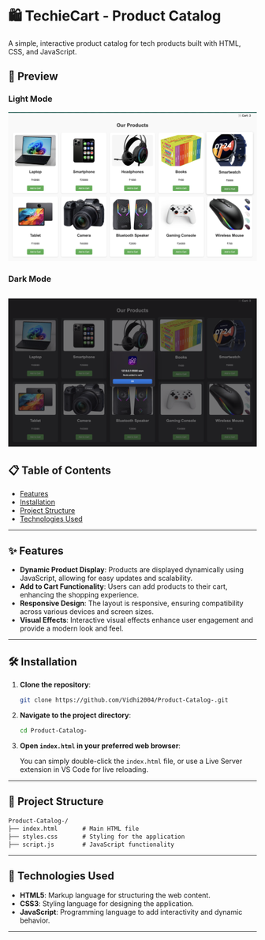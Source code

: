 # 🛍️ TechieCart - Product Catalog

A simple, interactive product catalog for tech products built with HTML, CSS, and JavaScript.

## 📱 Preview

### Light Mode
![Light Mode Preview](images/light_mode.png)

### Dark Mode
![Dark Mode Preview](images/dark_mode.png)
---

## 📋 Table of Contents

- [Features](#features)  
- [Installation](#installation)  
- [Project Structure](#project-structure)  
- [Technologies Used](#technologies-used)  

---

## ✨ Features

- **Dynamic Product Display**: Products are displayed dynamically using JavaScript, allowing for easy updates and scalability.  
- **Add to Cart Functionality**: Users can add products to their cart, enhancing the shopping experience.  
- **Responsive Design**: The layout is responsive, ensuring compatibility across various devices and screen sizes.  
- **Visual Effects**: Interactive visual effects enhance user engagement and provide a modern look and feel.

---

## 🛠 Installation

1. **Clone the repository**:

   ```bash
   git clone https://github.com/Vidhi2004/Product-Catalog-.git
   ```

2. **Navigate to the project directory**:

   ```bash
   cd Product-Catalog-
   ```

3. **Open `index.html` in your preferred web browser**:

   You can simply double-click the `index.html` file, or use a Live Server extension in VS Code for live reloading.

---

## 📂 Project Structure

```
Product-Catalog-/
├── index.html       # Main HTML file
├── styles.css       # Styling for the application
├── script.js        # JavaScript functionality
```

---

## 🧰 Technologies Used

- **HTML5**: Markup language for structuring the web content.  
- **CSS3**: Styling language for designing the application.  
- **JavaScript**: Programming language to add interactivity and dynamic behavior.

---